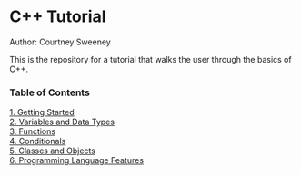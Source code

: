 # C++ Tutorial 

Author: Courtney Sweeney

This is the repository for a tutorial that walks the user through the basics of C++. 

### Table of Contents
[1. Getting Started](GettingStarted/GettingStarted.md)   
[2. Variables and Data Types](Variables/Variables.md)   
[3. Functions](Functions/Functions.md)   
[4. Conditionals](Conditionals/Conditionals.md)   
[5. Classes and Objects](ClassesAndObjects/ClassesAndObjects.md)   
[6. Programming Language Features](ProgrammingLanguageFeatures/C++Features.md)
